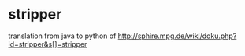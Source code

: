 # stripper

translation from java to python of http://sphire.mpg.de/wiki/doku.php?id=stripper&s[]=stripper